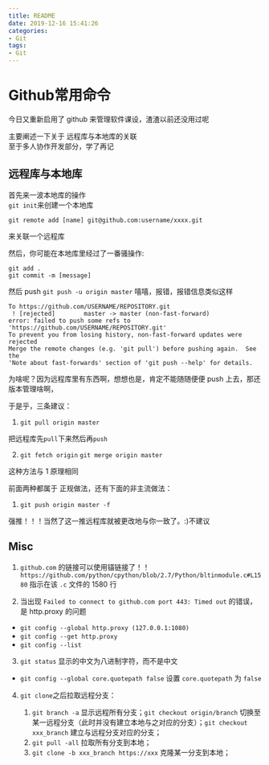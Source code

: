 ```yaml
---
title: README
date: 2019-12-16 15:41:26
categories:
- Git
tags:
- Git
---
```


# Github常用命令

今日又重新启用了    github  来管理软件课设，渣渣以前还没用过呢

主要阐述一下关于    远程库与本地库的关联  
至于多人协作开发部分，学了再记


## 远程库与本地库

首先来一波本地库的操作  
`git init`来创建一个本地库 

`git remote add [name] git@github.com:username/xxxx.git`

来关联一个远程库

然后，你可能在本地库里经过了一番骚操作:

```git
git add .
git commit -m [message]
```

然后 push `git push -u origin master`  嘻嘻，报错，报错信息类似这样

```git
To https://github.com/USERNAME/REPOSITORY.git
 ! [rejected]        master -> master (non-fast-forward)
error: failed to push some refs to 'https://github.com/USERNAME/REPOSITORY.git'
To prevent you from losing history, non-fast-forward updates were rejected
Merge the remote changes (e.g. 'git pull') before pushing again.  See the
'Note about fast-forwards' section of 'git push --help' for details.
```

为啥呢？因为远程库里有东西啊，想想也是，肯定不能随随便便    push    上去，那还版本管理啥啊，

于是乎，三条建议：

1. `git pull origin master`

把远程库先`pull`下来然后再`push`

2. `git fetch origin`  `git merge origin master`

这种方法与 1 原理相同

前面两种都属于 正规做法，还有下面的非主流做法：

1. `git push origin master -f`

强推！！！当然了这一推远程库就被更改地与你一致了。:)不建议

## Misc

1. `github.com` 的链接可以使用锚链接了！！ `https://github.com/python/cpython/blob/2.7/Python/bltinmodule.c#L1580` 指示在该 `.c` 文件的 1580 行

2. 当出现 `Failed to connect to github.com port 443: Timed out` 的错误，是 http.proxy 的问题

- `git config --global http.proxy (127.0.0.1:1080)`
- `git config --get http.proxy`
- `git config --list`
  
3. `git status` 显示的中文为八进制字符，而不是中文

- `git config --global core.quotepath false` 设置 `core.quotepath` 为 `false`

4. `git clone`之后拉取远程分支：

    1. `git branch -a` 显示远程所有分支；`git checkout origin/branch` 切换至某一远程分支（此时并没有建立本地与之对应的分支）；`git checkout xxx_branch` 建立与远程分支对应的分支；
    2. `git pull -all` 拉取所有分支到本地；
    3. `git clone -b xxx_branch https://xxx` 克隆某一分支到本地；